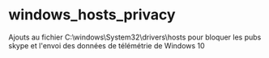 # windows_hosts_privacy
Ajouts au fichier C:\windows\System32\drivers\hosts pour bloquer les pubs skype et l'envoi des données de télémétrie de Windows 10
